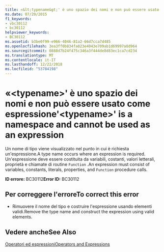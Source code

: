 ```yaml
---
title: «&lt;typename&gt;' è uno spazio dei nomi e non può essere usato come espressione
ms.date: 07/20/2015
f1_keywords:
- vbc30112
- bc30112
helpviewer_keywords:
- BC30112
ms.assetid: b3be0f99-e966-4046-81a2-66d7cca7d485
ms.openlocfilehash: 3ea3ff0b834fa023e4043e709ab1d69997a8d964
ms.sourcegitcommit: 0888d7b24f475c346a3f444de8d83ec1ca7cd234
ms.translationtype: MT
ms.contentlocale: it-IT
ms.lasthandoff: 12/22/2018
ms.locfileid: "53784198"
---
```

# <a name="lttypenamegt-is-a-namespace-and-cannot-be-used-as-an-expression"></a><span data-ttu-id="a9071-102">«&lt;typename&gt;' è uno spazio dei nomi e non può essere usato come espressione</span><span class="sxs-lookup"><span data-stu-id="a9071-102">'&lt;typename&gt;' is a namespace and cannot be used as an expression</span></span>
<span data-ttu-id="a9071-103">Un nome di tipo viene visualizzato nel punto in cui è richiesta un'espressione.</span><span class="sxs-lookup"><span data-stu-id="a9071-103">A type name occurs where an expression is required.</span></span> <span data-ttu-id="a9071-104">Un'espressione deve essere costituita da variabili, costanti, valori letterali, proprietà e chiamate di routine `Function` .</span><span class="sxs-lookup"><span data-stu-id="a9071-104">An expression must consist of variables, constants, literals, properties, and `Function` procedure calls.</span></span>  
  
 <span data-ttu-id="a9071-105">**ID errore:** BC30112</span><span class="sxs-lookup"><span data-stu-id="a9071-105">**Error ID:** BC30112</span></span>  
  
## <a name="to-correct-this-error"></a><span data-ttu-id="a9071-106">Per correggere l'errore</span><span class="sxs-lookup"><span data-stu-id="a9071-106">To correct this error</span></span>  
  
-   <span data-ttu-id="a9071-107">Rimuovere il nome del tipo e costruire l'espressione usando elementi validi.</span><span class="sxs-lookup"><span data-stu-id="a9071-107">Remove the type name and construct the expression using valid elements.</span></span>  
  
## <a name="see-also"></a><span data-ttu-id="a9071-108">Vedere anche</span><span class="sxs-lookup"><span data-stu-id="a9071-108">See Also</span></span>  
 [<span data-ttu-id="a9071-109">Operatori ed espressioni</span><span class="sxs-lookup"><span data-stu-id="a9071-109">Operators and Expressions</span></span>](../../visual-basic/programming-guide/language-features/operators-and-expressions/index.md)
